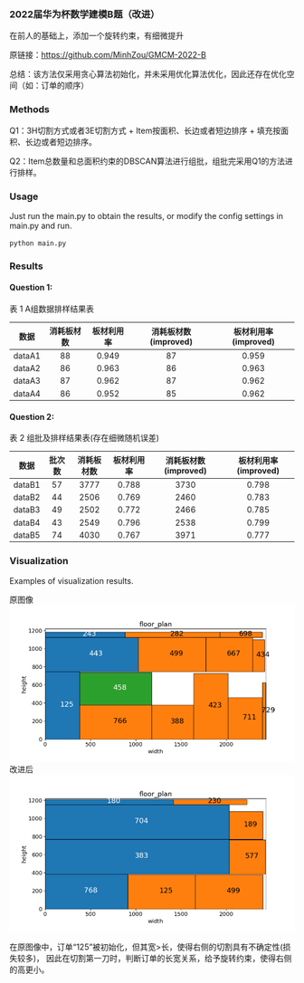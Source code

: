 ### 2022届华为杯数学建模B题（改进）
在前人的基础上，添加一个旋转约束，有细微提升

原链接：https://github.com/MinhZou/GMCM-2022-B

总结：该方法仅采用贪心算法初始化，并未采用优化算法优化，因此还存在优化空间（如：订单的顺序）
### Methods

Q1：3H切割方式或者3E切割方式 + Item按面积、长边或者短边排序 + 填充按面积、长边或者短边排序。 

Q2：Item总数量和总面积约束的DBSCAN算法进行组批，组批完采用Q1的方法进行排样。

### Usage

Just run the main.py to obtain the results, or modify the config settings in main.py and run.

```
python main.py
```

### Results

#### Question 1:

表 1 A组数据排样结果表

|  数据  | 消耗板材数 | 板材利用率 | 消耗板材数(improved) | 板材利用率(improved) |
| :----: | :--------: | :--------: | :--------: | :--------: |
| dataA1 |     88     |   0.949    |   87        |    0.959      |
| dataA2 |     86     |   0.963    |   86        |    0.963      |
| dataA3 |     87     |   0.962    |   87        |    0.962      |
| dataA4 |     86     |   0.952    |   85        |    0.962      |



#### Question 2:

表 2 组批及排样结果表(存在细微随机误差)

|  数据  | 批次数 | 消耗板材数 | 板材利用率 |  消耗板材数(improved) | 板材利用率(improved) |
| :----: | :----: | :--------: | :--------: | :--------: | :--------: |   
| dataB1 |   57   |    3777    |   0.788    |  3730        |   0.798        |
| dataB2 |   44   |    2506    |   0.769    |  2460        |   0.783        |
| dataB3 |   49   |    2502    |   0.772    |  2466       |   0.785       |
| dataB4 |   43   |    2549    |   0.796    |  2538        |   0.799       |
| dataB5 |   74   |    4030    |   0.767    |  3971        |   0.777       |



### Visualization

Examples of visualization results.

原图像
![floor_plan_YW10-0218S_0_68](pic/floor_plan_YW10-0218S_0_68.png)
改进后
![floor_plan_YW10-0218S_0_66](pic/floor_plan_YW10-0218S_0_66.png)

在原图像中，订单“125”被初始化，但其宽>长，使得右侧的切割具有不确定性(损失较多)，
因此在切割第一刀时，判断订单的长宽关系，给予旋转约束，使得右侧的高更小。